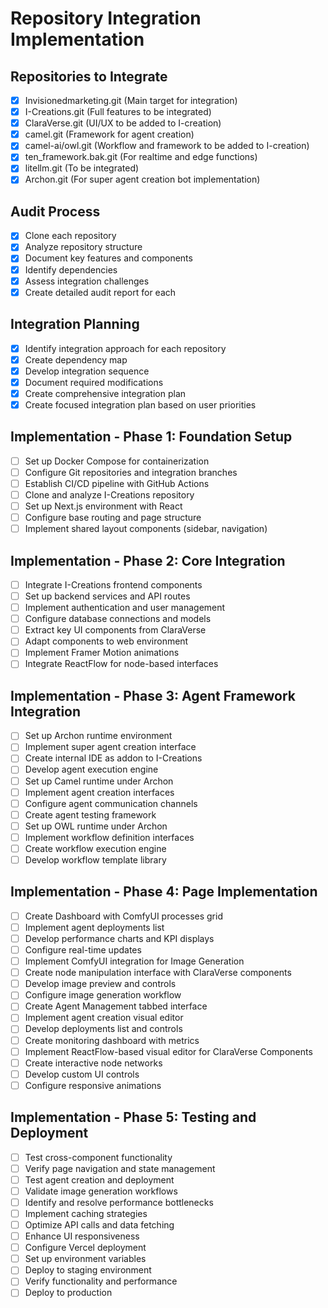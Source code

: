 # Repository Integration Implementation

## Repositories to Integrate
- [x] Invisionedmarketing.git (Main target for integration)
- [x] I-Creations.git (Full features to be integrated)
- [x] ClaraVerse.git (UI/UX to be added to I-creation)
- [x] camel.git (Framework for agent creation)
- [x] camel-ai/owl.git (Workflow and framework to be added to I-creation)
- [x] ten_framework.bak.git (For realtime and edge functions)
- [x] litellm.git (To be integrated)
- [x] Archon.git (For super agent creation bot implementation)

## Audit Process
- [x] Clone each repository
- [x] Analyze repository structure
- [x] Document key features and components
- [x] Identify dependencies
- [x] Assess integration challenges
- [x] Create detailed audit report for each

## Integration Planning
- [x] Identify integration approach for each repository
- [x] Create dependency map
- [x] Develop integration sequence
- [x] Document required modifications
- [x] Create comprehensive integration plan
- [x] Create focused integration plan based on user priorities

## Implementation - Phase 1: Foundation Setup
- [ ] Set up Docker Compose for containerization
- [ ] Configure Git repositories and integration branches
- [ ] Establish CI/CD pipeline with GitHub Actions
- [ ] Clone and analyze I-Creations repository
- [ ] Set up Next.js environment with React
- [ ] Configure base routing and page structure
- [ ] Implement shared layout components (sidebar, navigation)

## Implementation - Phase 2: Core Integration
- [ ] Integrate I-Creations frontend components
- [ ] Set up backend services and API routes
- [ ] Implement authentication and user management
- [ ] Configure database connections and models
- [ ] Extract key UI components from ClaraVerse
- [ ] Adapt components to web environment
- [ ] Implement Framer Motion animations
- [ ] Integrate ReactFlow for node-based interfaces

## Implementation - Phase 3: Agent Framework Integration
- [ ] Set up Archon runtime environment
- [ ] Implement super agent creation interface
- [ ] Create internal IDE as addon to I-Creations
- [ ] Develop agent execution engine
- [ ] Set up Camel runtime under Archon
- [ ] Implement agent creation interfaces
- [ ] Configure agent communication channels
- [ ] Create agent testing framework
- [ ] Set up OWL runtime under Archon
- [ ] Implement workflow definition interfaces
- [ ] Create workflow execution engine
- [ ] Develop workflow template library

## Implementation - Phase 4: Page Implementation
- [ ] Create Dashboard with ComfyUI processes grid
- [ ] Implement agent deployments list
- [ ] Develop performance charts and KPI displays
- [ ] Configure real-time updates
- [ ] Implement ComfyUI integration for Image Generation
- [ ] Create node manipulation interface with ClaraVerse components
- [ ] Develop image preview and controls
- [ ] Configure image generation workflow
- [ ] Create Agent Management tabbed interface
- [ ] Implement agent creation visual editor
- [ ] Develop deployments list and controls
- [ ] Create monitoring dashboard with metrics
- [ ] Implement ReactFlow-based visual editor for ClaraVerse Components
- [ ] Create interactive node networks
- [ ] Develop custom UI controls
- [ ] Configure responsive animations

## Implementation - Phase 5: Testing and Deployment
- [ ] Test cross-component functionality
- [ ] Verify page navigation and state management
- [ ] Test agent creation and deployment
- [ ] Validate image generation workflows
- [ ] Identify and resolve performance bottlenecks
- [ ] Implement caching strategies
- [ ] Optimize API calls and data fetching
- [ ] Enhance UI responsiveness
- [ ] Configure Vercel deployment
- [ ] Set up environment variables
- [ ] Deploy to staging environment
- [ ] Verify functionality and performance
- [ ] Deploy to production

